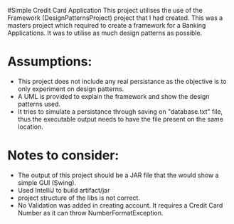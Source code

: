 #Simple Credit Card Application
This project utilises the use of the Framework (DesignPatternsProject) project that I had created. This was a masters project which required to create a framework for a Banking Applications. It was to utilise as much design patterns as possible. 

Assumptions:
===========================================================================================
 * This project does not include any real persistance as the objective is to only experiment on design patterns.
 * A UML is provided to explain the framework and show the design patterns used.
 * It tries to simulate a persistance through saving on "database.txt" file, thus the executable output needs to have the file present on the same location.
 
Notes to consider: 
===========================================================================================
 * The output of this project should be a JAR file that the would show a simple GUI (Swing).
 * Used IntelliJ to build artifact/jar
 * project structure of the libs is not correct.
 * No Validation was added in creating account. It requires a Credit Card Number as it can throw NumberFormatException.